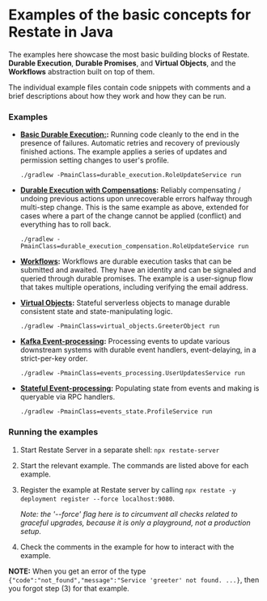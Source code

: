 # Examples of the basic concepts for Restate in Java

The examples here showcase the most basic building blocks of Restate. **Durable Execution**,
**Durable Promises**, and **Virtual Objects**, and the **Workflows** abstraction built on top
of them.

The individual example files contain code snippets with comments and a brief descriptions
about how they work and how they can be run.

### Examples

* **[Basic Durable Execution:](src/main/java/durable_execution/RoleUpdateService.java):** Running code cleanly
  to the end in the presence of failures. Automatic retries and recovery of previously
  finished actions. The example applies a series of updates and permission setting changes
  to user's profile.
    ```shell
    ./gradlew -PmainClass=durable_execution.RoleUpdateService run
    ```

* **[Durable Execution with Compensations](src/main/java/durable_execution_compensation/RoleUpdateService.java):**
  Reliably compensating / undoing previous actions upon unrecoverable errors halfway
  through multi-step change. This is the same example as above, extended for cases where
  a part of the change cannot be applied (conflict) and everything has to roll back.
    ```shell
    ./gradlew -PmainClass=durable_execution_compensation.RoleUpdateService run
    ```

* **[Workflows](src/main/java/workflows/SignupWorkflow.java):** Workflows are durable execution tasks that can
  be submitted and awaited. They have an identity and can be signaled and queried
  through durable promises. The example is a user-signup flow that takes multiple
  operations, including verifying the email address.

* **[Virtual Objects](src/main/java/virtual_objects/GreeterObject.java):** Stateful serverless objects
  to manage durable consistent state and state-manipulating logic.
    ```shell
    ./gradlew -PmainClass=virtual_objects.GreeterObject run
    ```

* **[Kafka Event-processing](src/main/java/events_processing/UserUpdatesService.java):** Processing events to
  update various downstream systems with durable event handlers, event-delaying,
  in a strict-per-key order.
    ```shell
    ./gradlew -PmainClass=events_processing.UserUpdatesService run
    ```

* **[Stateful Event-processing](src/main/java/events_state/ProfileService.java):** Populating state from
  events and making is queryable via RPC handlers.
    ```shell
    ./gradlew -PmainClass=events_state.ProfileService run
    ```


### Running the examples

1. Start Restate Server in a separate shell: `npx restate-server`

2. Start the relevant example. The commands are listed above for each example.

3. Register the example at Restate server by calling
   `npx restate -y deployment register --force localhost:9080`.

   _Note: the '--force' flag here is to circumvent all checks related to graceful upgrades, because it is only a playground, not a production setup._

4. Check the comments in the example for how to interact with the example.

**NOTE:** When you get an error of the type `{"code":"not_found","message":"Service 'greeter' not found. ...}`, then you forgot step (3) for that example.
